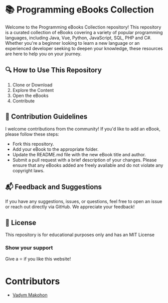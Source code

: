 # 📚 Programming eBooks Collection
Welcome to the Programming eBooks Collection repository! This repository is a curated collection of eBooks covering a variety of popular programming languages, including Java, Vue, Python, JavaScript, SQL, PHP and C#. Whether you're a beginner looking to learn a new language or an experienced developer seeking to deepen your knowledge, these resources are here to help you on your journey.

## 🔍 How to Use This Repository
1. Clone or Download
2. Explore the Content
3. Open the eBooks
4. Contribute

## 🤝 Contribution Guidelines
I welcome contributions from the community! If you'd like to add an eBook, please follow these steps:

- Fork this repository.
- Add your eBook to the appropriate folder.
- Update the README.md file with the new eBook title and author.
- Submit a pull request with a brief description of your changes.
Please ensure that any eBooks added are freely available and do not violate any copyright laws.

## 📬 Feedback and Suggestions
If you have any suggestions, issues, or questions, feel free to open an issue or reach out directly via GitHub. We appreciate your feedback!

## 📜 License
This repository is for educational purposes only and has an MIT License

### Show your support

Give a ⭐ if you like this website!

#  Contributors
- [Vadym Makohon](https://github.com/VadymMakohon)
